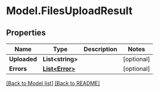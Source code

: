 # Model.FilesUploadResult
## Properties
Name | Type | Description | Notes
------------ | ------------- | ------------- | -------------
**Uploaded** | **List&lt;string&gt;** |  | [optional] 
**Errors** | [**List&lt;Error&gt;**](Error.md) |  | [optional] 



[[Back to Model list]](Models.doc) [[Back to README]](README.md)


